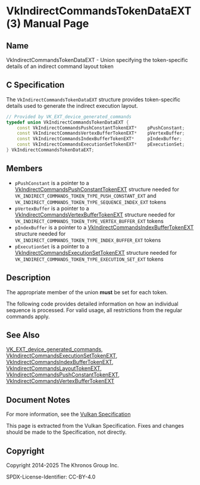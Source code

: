 # VkIndirectCommandsTokenDataEXT(3) Manual Page

## Name

VkIndirectCommandsTokenDataEXT - Union specifying the token-specific details of an indirect command layout token



## [](#_c_specification)C Specification

The `VkIndirectCommandsTokenDataEXT` structure provides token-specific details used to generate the indirect execution layout.

```c++
// Provided by VK_EXT_device_generated_commands
typedef union VkIndirectCommandsTokenDataEXT {
    const VkIndirectCommandsPushConstantTokenEXT*    pPushConstant;
    const VkIndirectCommandsVertexBufferTokenEXT*    pVertexBuffer;
    const VkIndirectCommandsIndexBufferTokenEXT*     pIndexBuffer;
    const VkIndirectCommandsExecutionSetTokenEXT*    pExecutionSet;
} VkIndirectCommandsTokenDataEXT;
```

## [](#_members)Members

- `pPushConstant` is a pointer to a [VkIndirectCommandsPushConstantTokenEXT](https://registry.khronos.org/vulkan/specs/latest/man/html/VkIndirectCommandsPushConstantTokenEXT.html) structure needed for `VK_INDIRECT_COMMANDS_TOKEN_TYPE_PUSH_CONSTANT_EXT` and `VK_INDIRECT_COMMANDS_TOKEN_TYPE_SEQUENCE_INDEX_EXT` tokens
- `pVertexBuffer` is a pointer to a [VkIndirectCommandsVertexBufferTokenEXT](https://registry.khronos.org/vulkan/specs/latest/man/html/VkIndirectCommandsVertexBufferTokenEXT.html) structure needed for `VK_INDIRECT_COMMANDS_TOKEN_TYPE_VERTEX_BUFFER_EXT` tokens
- `pIndexBuffer` is a pointer to a [VkIndirectCommandsIndexBufferTokenEXT](https://registry.khronos.org/vulkan/specs/latest/man/html/VkIndirectCommandsIndexBufferTokenEXT.html) structure needed for `VK_INDIRECT_COMMANDS_TOKEN_TYPE_INDEX_BUFFER_EXT` tokens
- `pExecutionSet` is a pointer to a [VkIndirectCommandsExecutionSetTokenEXT](https://registry.khronos.org/vulkan/specs/latest/man/html/VkIndirectCommandsExecutionSetTokenEXT.html) structure needed for `VK_INDIRECT_COMMANDS_TOKEN_TYPE_EXECUTION_SET_EXT` tokens

## [](#_description)Description

The appropriate member of the union **must** be set for each token.

The following code provides detailed information on how an individual sequence is processed. For valid usage, all restrictions from the regular commands apply.

## [](#_see_also)See Also

[VK\_EXT\_device\_generated\_commands](https://registry.khronos.org/vulkan/specs/latest/man/html/VK_EXT_device_generated_commands.html), [VkIndirectCommandsExecutionSetTokenEXT](https://registry.khronos.org/vulkan/specs/latest/man/html/VkIndirectCommandsExecutionSetTokenEXT.html), [VkIndirectCommandsIndexBufferTokenEXT](https://registry.khronos.org/vulkan/specs/latest/man/html/VkIndirectCommandsIndexBufferTokenEXT.html), [VkIndirectCommandsLayoutTokenEXT](https://registry.khronos.org/vulkan/specs/latest/man/html/VkIndirectCommandsLayoutTokenEXT.html), [VkIndirectCommandsPushConstantTokenEXT](https://registry.khronos.org/vulkan/specs/latest/man/html/VkIndirectCommandsPushConstantTokenEXT.html), [VkIndirectCommandsVertexBufferTokenEXT](https://registry.khronos.org/vulkan/specs/latest/man/html/VkIndirectCommandsVertexBufferTokenEXT.html)

## [](#_document_notes)Document Notes

For more information, see the [Vulkan Specification](https://registry.khronos.org/vulkan/specs/latest/html/vkspec.html#VkIndirectCommandsTokenDataEXT)

This page is extracted from the Vulkan Specification. Fixes and changes should be made to the Specification, not directly.

## [](#_copyright)Copyright

Copyright 2014-2025 The Khronos Group Inc.

SPDX-License-Identifier: CC-BY-4.0